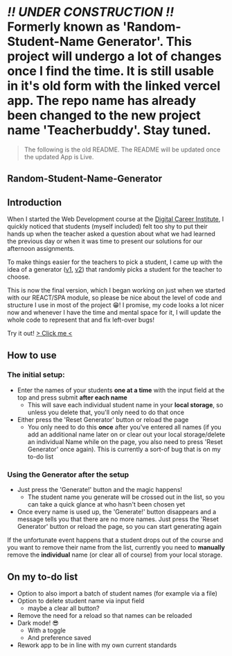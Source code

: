 # _!! UNDER CONSTRUCTION !!_ Formerly known as 'Random-Student-Name Generator'. This project will undergo a lot of changes once I find the time. It is still usable in it's old form with the linked vercel app. The repo name has already been changed to the new project name 'Teacherbuddy'. Stay tuned.

> The following is the old README. The README will be updated once the updated App is Live.

## Random-Student-Name-Generator

## Introduction

When I started the Web Development course at the [Digital Career Institute](https://github.com/DigitalCareerInstitute), I quickly noticed that students (myself included) felt too shy to put their hands up when the teacher asked a question about what we had learned the previous day or when it was time to present our solutions for our afternoon assignments.

To make things easier for the teachers to pick a student, I came up with the idea of a generator ([v1](https://github.com/mrbubbles-src/random-name-gen-v1), [v2](https://github.com/mrbubbles-src/random-name-gen-v2)) that randomly picks a student for the teacher to choose.

This is now the final version, which I began working on just when we started with our REACT/SPA module, so please be nice about the level of code and structure I use in most of the project 😁! I promise, my code looks a lot nicer now and whenever I have the time and mental space for it, I will update the whole code to represent that and fix left-over bugs!

Try it out! [> Click me <](https://random-student-name-generator.vercel.app/)

## How to use

### The initial setup:

- Enter the names of your students **one at a time** with the input field at the top and press submit **after each name**
  - This will save each individual student name in your **local storage**, so unless you delete that, you'll only need to do that once
- Either press the 'Reset Generator' button or reload the page
  - You only need to do this **once** after you've entered all names (if you add an additional name later on or clear out your local storage/delete an individual Name while on the page, you also need to press 'Reset Generator' once again). This is currently a sort-of bug that is on my to-do list

### Using the Generator after the setup

- Just press the 'Generate!' button and the magic happens!
  - The student name you generate will be crossed out in the list, so you can take a quick glance at who hasn't been chosen yet
- Once every name is used up, the 'Generate!' button disappears and a message tells you that there are no more names. Just press the 'Reset Generator' button or reload the page, so you can start generating again

If the unfortunate event happens that a student drops out of the course and you want to remove their name from the list, currently you need to **manually** remove the **individual** name (or clear all of course) from your local storage.

## On my to-do list

- Option to also import a batch of student names (for example via a file)
- Option to delete student name via input field
  - maybe a clear all button?
- Remove the need for a reload so that names can be reloaded
- Dark mode! 😎
  - With a toggle
  - And preference saved
- Rework app to be in line with my own current standards
